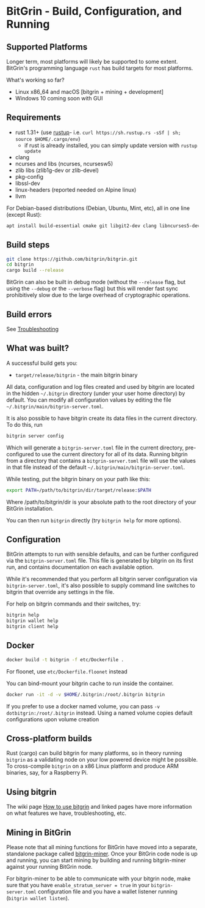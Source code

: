# BitGrin - Build, Configuration, and Running

## Supported Platforms

Longer term, most platforms will likely be supported to some extent.
BitGrin's programming language `rust` has build targets for most platforms.

What's working so far?

* Linux x86\_64 and macOS [bitgrin + mining + development]
* Windows 10 coming soon with GUI

## Requirements

* rust 1.31+ (use [rustup]((https://www.rustup.rs/))- i.e. `curl https://sh.rustup.rs -sSf | sh; source $HOME/.cargo/env`)
  * if rust is already installed, you can simply update version with `rustup update`
* clang
* ncurses and libs (ncurses, ncursesw5)
* zlib libs (zlib1g-dev or zlib-devel)
* pkg-config
* libssl-dev
* linux-headers (reported needed on Alpine linux)
* llvm

For Debian-based distributions (Debian, Ubuntu, Mint, etc), all in one line (except Rust):

```sh
apt install build-essential cmake git libgit2-dev clang libncurses5-dev libncursesw5-dev zlib1g-dev pkg-config libssl-dev llvm
```

## Build steps

```sh
git clone https://github.com/bitgrin/bitgrin.git
cd bitgrin
cargo build --release
```

BitGrin can also be built in debug mode (without the `--release` flag, but using the `--debug` or the `--verbose` flag) but this will render fast sync prohibitively slow due to the large overhead of cryptographic operations.

## Build errors

See [Troubleshooting](https://github.com/mimblewimble/docs/wiki/Troubleshooting)

## What was built?

A successful build gets you:

* `target/release/bitgrin` - the main bitgrin binary

All data, configuration and log files created and used by bitgrin are located in the hidden
`~/.bitgrin` directory (under your user home directory) by default. You can modify all configuration
values by editing the file `~/.bitgrin/main/bitgrin-server.toml`.

It is also possible to have bitgrin create its data files in the current directory. To do this, run

```sh
bitgrin server config
```

Which will generate a `bitgrin-server.toml` file in the current directory, pre-configured to use
the current directory for all of its data. Running bitgrin from a directory that contains a
`bitgrin-server.toml` file will use the values in that file instead of the default
`~/.bitgrin/main/bitgrin-server.toml`.

While testing, put the bitgrin binary on your path like this:

```sh
export PATH=/path/to/bitgrin/dir/target/release:$PATH
```

Where /path/to/bitgrin/dir is your absolute path to the root directory of your BitGrin installation.

You can then run `bitgrin` directly (try `bitgrin help` for more options).

## Configuration

BitGrin attempts to run with sensible defaults, and can be further configured via
the `bitgrin-server.toml` file. This file is generated by bitgrin on its first run, and
contains documentation on each available option.

While it's recommended that you perform all bitgrin server configuration via
`bitgrin-server.toml`, it's also possible to supply command line switches to bitgrin that
override any settings in the file.

For help on bitgrin commands and their switches, try:

```sh
bitgrin help
bitgrin wallet help
bitgrin client help
```

## Docker

```sh
docker build -t bitgrin -f etc/Dockerfile .
```
For floonet, use `etc/Dockerfile.floonet` instead

You can bind-mount your bitgrin cache to run inside the container.

```sh
docker run -it -d -v $HOME/.bitgrin:/root/.bitgrin bitgrin
```
If you prefer to use a docker named volume, you can pass `-v dotbitgrin:/root/.bitgrin` instead.
Using a named volume copies default configurations upon volume creation

## Cross-platform builds

Rust (cargo) can build bitgrin for many platforms, so in theory running `bitgrin`
as a validating node on your low powered device might be possible.
To cross-compile `bitgrin` on a x86 Linux platform and produce ARM binaries,
say, for a Raspberry Pi.

## Using bitgrin

The wiki page [How to use bitgrin](https://github.com/mimblewimble/docs/wiki/How-to-use-bitgrin)
and linked pages have more information on what features we have,
troubleshooting, etc.

## Mining in BitGrin

Please note that all mining functions for BitGrin have moved into a separate, standalone package called
[bitgrin-miner](https://github.com/bitgrin/bitgrin-miner). Once your BitGrin code node is up and running,
you can start mining by building and running bitgrin-miner against your running BitGrin node.

For bitgrin-miner to be able to communicate with your bitgrin node, make sure that you have `enable_stratum_server = true`
in your `bitgrin-server.toml` configuration file and you have a wallet listener running (`bitgrin wallet listen`). 
